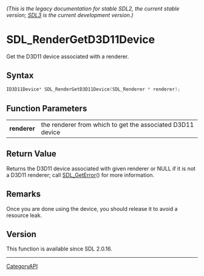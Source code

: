 ###### (This is the legacy documentation for stable SDL2, the current stable version; [SDL3](https://wiki.libsdl.org/SDL3/) is the current development version.)
# SDL_RenderGetD3D11Device

Get the D3D11 device associated with a renderer.

## Syntax

```c
ID3D11Device* SDL_RenderGetD3D11Device(SDL_Renderer * renderer);

```

## Function Parameters

|                  |                                                            |
| ---------------- | ---------------------------------------------------------- |
| **renderer**     | the renderer from which to get the associated D3D11 device |

## Return Value

Returns the D3D11 device associated with given renderer or NULL if it is
not a D3D11 renderer; call [SDL_GetError](SDL_GetError)() for more
information.

## Remarks

Once you are done using the device, you should release it to avoid a
resource leak.

## Version

This function is available since SDL 2.0.16.

----
[CategoryAPI](CategoryAPI)

